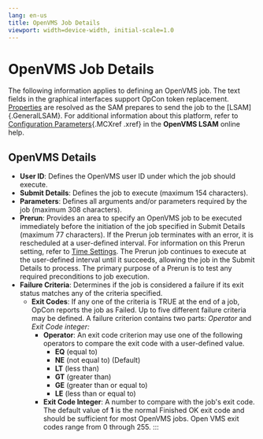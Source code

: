 ```yaml
---
lang: en-us
title: OpenVMS Job Details
viewport: width=device-width, initial-scale=1.0
---
```


#  OpenVMS Job Details

The following information applies to defining an OpenVMS job. The text
fields in the graphical interfaces support
OpCon token replacement.
[Properties](Properties.md#Tokens) are resolved as the
SAM prepares to send the job to the [LSAM]{.GeneralLSAM}. For additional information about this platform, refer to [Configuration
Parameters](https://help.smatechnologies.com/opcon/agents/openvms/latest/Files/Agents/OpenVMS/Configuration-Parameters.md){.MCXref
.xref} in the **OpenVMS LSAM** online help.

## OpenVMS Details

-   **User ID**: Defines the OpenVMS user ID under which the job should
    execute.
-   **Submit Details**: Defines the job to execute (maximum 154
    characters).
-   **Parameters**: Defines all arguments and/or parameters required by
    the job (maximum 308 characters).
-   **Prerun**: Provides an area to specify an OpenVMS job to be
    executed immediately before the initiation of the job specified in
    Submit Details (maximum 77 characters). If the Prerun job terminates
    with an error, it is rescheduled at a user-defined interval. For
    information on this Prerun setting, refer to [Time     Settings](Time-Settings.md). The Prerun job
    continues to execute at the user-defined interval until it succeeds,
    allowing the job in the Submit Details to process. The primary
    purpose of a Prerun is to test any required preconditions to job
    execution.
-   **Failure Criteria**: Determines if the job is considered a failure
    if its exit status matches any of the criteria specified.
    -   **Exit Codes**: If any one of the criteria is TRUE at the end of
        a job, OpCon reports the job as
        Failed. Up to five different failure criteria may be defined. A
        failure criterion contains two parts: *Operator* and *Exit Code
        integer:*
        -   **Operator**: An exit code criterion may use one of the
            following operators to compare the exit code with a
            user-defined value.
            -   **EQ** (equal to)
            -   **NE** (not equal to) (Default)
            -   **LT** (less than)
            -   **GT** (greater than)
            -   **GE** (greater than or equal to)
            -   **LE** (less than or equal to)
        -   **Exit Code Integer**: A number to compare with the job\'s
            exit code. The default value of **1** is the normal Finished
            OK exit code and should be sufficient for most OpenVMS jobs.
            Open VMS exit codes range from 0 through 255.
:::

 

